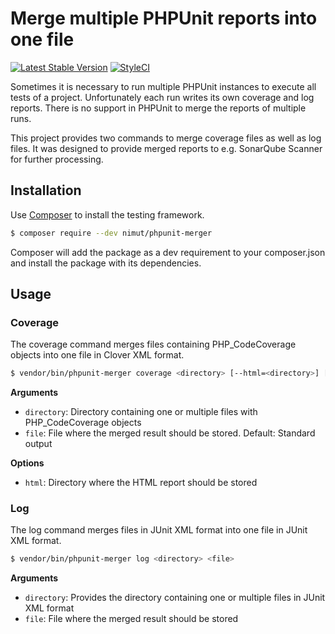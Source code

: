 # Merge multiple PHPUnit reports into one file

[![Latest Stable Version](https://img.shields.io/packagist/v/nimut/phpunit-merger.svg)](https://packagist.org/packages/nimut/phpunit-merger)
[![StyleCI](https://styleci.io/repos/114540931/shield?branch=master)](https://styleci.io/repos/114540931)

Sometimes it is necessary to run multiple PHPUnit instances to execute all tests of a project. Unfortunately each run
writes its own coverage and log reports. There is no support in PHPUnit to merge the reports of multiple runs.

This project provides two commands to merge coverage files as well as log files. It was designed to provide merged
reports to e.g. SonarQube Scanner for further processing. 

## Installation

Use [Composer](https://getcomposer.org/) to install the testing framework.

```bash
$ composer require --dev nimut/phpunit-merger
```

Composer will add the package as a dev requirement to your composer.json and install the package with its dependencies.

## Usage

### Coverage

The coverage command merges files containing PHP_CodeCoverage objects into one file in Clover XML format.

```bash
$ vendor/bin/phpunit-merger coverage <directory> [--html=<directory>] [<file>]
```

**Arguments**

- `directory`: Directory containing one or multiple files with PHP_CodeCoverage objects
- `file`: File where the merged result should be stored. Default: Standard output

**Options**

- `html`: Directory where the HTML report should be stored 

### Log

The log command merges files in JUnit XML format into one file in JUnit XML format.

```bash
$ vendor/bin/phpunit-merger log <directory> <file>
```

**Arguments**

- `directory`: Provides the directory containing one or multiple files in JUnit XML format 
- `file`: File where the merged result should be stored
